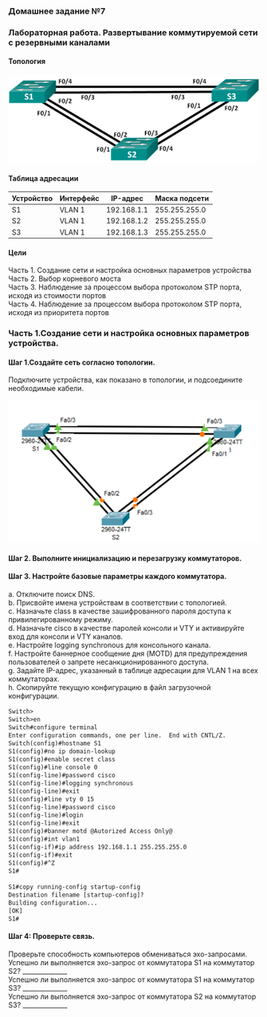 ### Домашнее задание №7
### Лабораторная работа. Развертывание коммутируемой сети с резервными каналами
	
#### Топология

 ![](https://github.com/MikhailKhudiakov/Otus---Network-Engineer-Basic/blob/main/labs/DZ7/%D1%82%D0%BE%D0%BF%D0%BE%D0%BB%D0%BE%D0%B3%D0%B8%D1%8F%20%D0%B4%D0%B77.bmp)
 
#### Таблица адресации
Устройство |	Интерфейс |	IP-адрес	| Маска подсети 
---|---|---|---
S1	| VLAN 1 |	192.168.1.1 |	255.255.255.0 
S2	| VLAN 1 |  192.168.1.2 |	255.255.255.0 
S3	| VLAN 1 |	192.168.1.3 |	255.255.255.0 
	
  #### Цели  
Часть 1. Создание сети и настройка основных параметров устройства   
Часть 2. Выбор корневого моста  
Часть 3. Наблюдение за процессом выбора протоколом STP порта, исходя из стоимости портов  
Часть 4. Наблюдение за процессом выбора протоколом STP порта, исходя из приоритета портов  

### Часть 1.Создание сети и настройка основных параметров устройства.  
#### Шаг 1.Создайте сеть согласно топологии.  
Подключите устройства, как показано в топологии, и подсоедините необходимые кабели.

 ![](https://github.com/MikhailKhudiakov/Otus---Network-Engineer-Basic/blob/main/labs/DZ7/%D1%82%D0%BE%D0%BF%D0%BE%D0%BB%D0%BE%D0%B3%D0%B8%D1%8F%20%D0%A0%D0%A2%20%D0%B4%D0%B77.bmp)  
#### Шаг 2.	Выполните инициализацию и перезагрузку коммутаторов.  
#### Шаг 3.	Настройте базовые параметры каждого коммутатора.  
a.	Отключите поиск DNS.  
b.	Присвойте имена устройствам в соответствии с топологией.  
c.	Назначьте class в качестве зашифрованного пароля доступа к привилегированному режиму.  
d.	Назначьте cisco в качестве паролей консоли и VTY и активируйте вход для консоли и VTY каналов.  
e.	Настройте logging synchronous для консольного канала.  
f.	Настройте баннерное сообщение дня (MOTD) для предупреждения пользователей о запрете несанкционированного доступа.  
g.	Задайте IP-адрес, указанный в таблице адресации для VLAN 1 на всех коммутаторах.  
h.	Скопируйте текущую конфигурацию в файл загрузочной конфигурации.  

	Switch>  
	Switch>en  
	Switch#configure terminal   
	Enter configuration commands, one per line.  End with CNTL/Z.  
	Switch(config)#hostname S1  
	S1(config)#no ip domain-lookup  
	S1(config)#enable secret class  
	S1(config)#line console 0  
	S1(config-line)#password cisco  
	S1(config-line)#logging synchronous   
	S1(config-line)#exit  
	S1(config)#line vty 0 15  
	S1(config-line)#password cisco  
	S1(config-line)#login  
	S1(config-line)#exit  
	S1(config)#banner motd @Autorized Access Only@  
	S1(config)#int vlan1  
	S1(config-if)#ip address 192.168.1.1 255.255.255.0  
	S1(config-if)#exit  
	S1(config)#^Z  
	S1#  

	S1#copy running-config startup-config   
	Destination filename [startup-config]?   
	Building configuration...  
	[OK]  
	S1#  

#### Шаг 4:	Проверьте связь.  
Проверьте способность компьютеров обмениваться эхо-запросами.  
Успешно ли выполняется эхо-запрос от коммутатора S1 на коммутатор S2?	______________  
Успешно ли выполняется эхо-запрос от коммутатора S1 на коммутатор S3?	______________  
Успешно ли выполняется эхо-запрос от коммутатора S2 на коммутатор S3?	______________  

